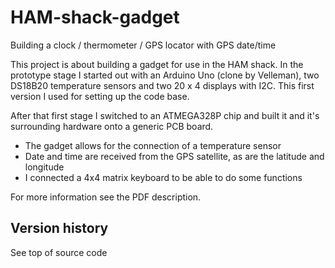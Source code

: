 # HAM-shack-gadget
Building a clock / thermometer / GPS locator with GPS date/time

This project is about building a gadget for use in the HAM shack. In the prototype stage I started out with an Arduino Uno (clone by Velleman), two DS18B20 temperature sensors and two 20 x 4 displays with I2C. This first version I used for setting up the code base.

After that first stage I switched to an ATMEGA328P chip and built it and it's surrounding hardware onto a generic PCB board.

- The gadget allows for the connection of a temperature sensor
- Date and time are received from the GPS satellite, as are the latitude and longitude
- I connected a 4x4 matrix keyboard to be able to do some functions

For more information see the PDF description.

## Version history
See top of source code

